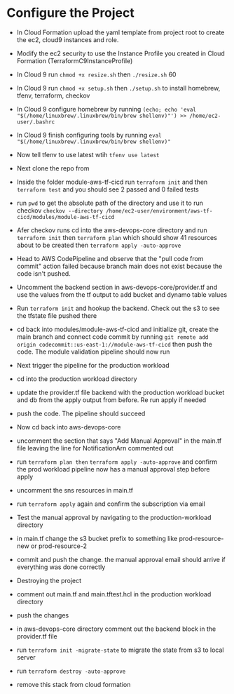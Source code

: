 # Configure the Project
* In Cloud Formation upload the yaml template from project root to create the ec2, cloud9 instances and role.
* Modify the ec2 security to use the Instance Profile you created in Cloud Formation (TerraformC9InstanceProfile)
* In Cloud 9 run `chmod +x resize.sh` then `./resize.sh` 60
* In Cloud 9 run `chmod +x setup.sh` then `./setup.sh` to install homebrew, tfenv, terraform, checkov
* In Cloud 9 configure homebrew by running `(echo; echo 'eval "$(/home/linuxbrew/.linuxbrew/bin/brew shellenv)"') >> /home/ec2-user/.bashrc`
* In Cloud 9 finish configuring tools by running `eval "$(/home/linuxbrew/.linuxbrew/bin/brew shellenv)"`
* Now tell tfenv to use latest wtih `tfenv use latest`

* Next clone the repo from <URL>
* Inside the folder module-aws-tf-cicd run `terraform init` and then `terraform test` and you should see 2 passed and 0 failed tests
* run `pwd` to get the absolute path of the directory and use it to run checkov `checkov --directory /home/ec2-user/environment/aws-tf-cicd/modules/module-aws-tf-cicd`

* Afer checkov runs cd into the aws-devops-core directory and run `terraform init` then `terraform plan` which should show 41 resources about to be created then `terraform apply -auto-approve`
* Head to AWS CodePipeline and observe that the "pull code from commit" action failed because branch main does not exist because the code isn't pushed.
* Uncomment the backend section in aws-devops-core/provider.tf and use the values from the tf output to add bucket and dynamo table values
* Run `terraform init` and hookup the backend. Check out the s3 to see the tfstate file pushed there
* cd back into modules/module-aws-tf-cicd and initialize git, create the main branch and connect code commit by running `git remote add origin codecommit::us-east-1://module-aws-tf-cicd` then push the code. The module validation pipeline should now run

* Next trigger the pipeline for the production workload
* cd into the production workload directory
* update the provider.tf file backend with the production workload bucket and db from the apply output from before. Re run apply if needed
* push the code. The pipeline should succeed

* Now cd back into aws-devops-core
* uncomment the section that says "Add Manual Approval" in the main.tf file leaving the line for NotificationArn commented out
* run `terraform plan then` `terraform apply -auto-approve` and confirm the prod workload pipeline now has a manual approval step before apply
* uncomment the sns resources in main.tf
* run `terraform apply` again and confirm the subscription via email

* Test the manual approval by navigating to the production-workload directory
* in main.tf change the s3 bucket prefix to something like prod-resource-new or prod-resource-2
* commit and push the change. the manual approval email should arrive if everything was done correctly

* Destroying the project
* comment out main.tf and main.tftest.hcl in the production workload directory
* push the changes
* in aws-devops-core directory comment out the backend block in the provider.tf file
* run `terraform init -migrate-state` to migrate the state from s3 to local server
* run `terraform destroy -auto-approve`
* remove this stack from cloud formation







